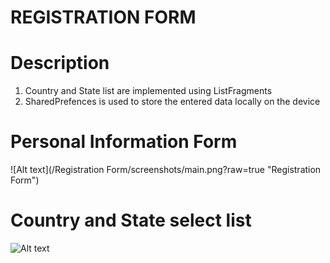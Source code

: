 # REGISTRATION FORM

# Description
1. Country and State list are implemented using ListFragments
2. SharedPrefences is used to store the entered data locally on the device

# Personal Information Form
![Alt text](/Registration Form/screenshots/main.png?raw=true "Registration Form")

# Country and State select list
![Alt text](/MyHometown/screenshots/countrystate.png?raw=true "Country and State")
